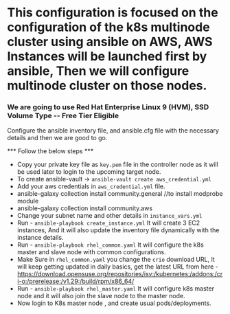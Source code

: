 # This configuration is focused on the configuration of the k8s multinode cluster using ansible on AWS, AWS Instances will be launched first by ansible, Then we will configure multinode cluster on those nodes.

### We are going to use Red Hat Enterprise Linux 9 (HVM), SSD Volume Type -- Free Tier Eligible
Configure the ansible inventory file, and ansible.cfg file with the necessary details and then we are good to go.

*** Follow the below steps ***

- Copy your private key file as `key.pem` file in the controller node as it will be used later to login to the upcoming target node.
- To create ansible-vault -> `ansible-vault create aws_credential.yml` 
- Add your aws credentials in `aws_credential.yml` file.
- ansible-galaxy collection install community.general //to install modprobe module
- ansible-galaxy collection install community.aws
- Change your subnet name and other details in `instance_vars.yml`
- Run - `ansible-playbook create_instance.yml` It will create 3 EC2 instances, And it will also update the inventory file dynamically with the instance details.
- Run - `ansible-playbook rhel_common.yaml` It will configure the k8s master and slave node with common configurations.
- Make Sure in `rhel_common.yaml` you change the `crio` download URL, It will keep getting updated in daily basics, get the latest URL from here - https://download.opensuse.org/repositories/isv:/kubernetes:/addons:/cri-o:/prerelease:/v1.29:/build/rpm/x86_64/
- Run - `ansible-playbook rhel_master.yaml` It will configure k8s master node and it will also join the slave node to the master node.
- Now login to K8s master node , and create usual pods/deployments.

